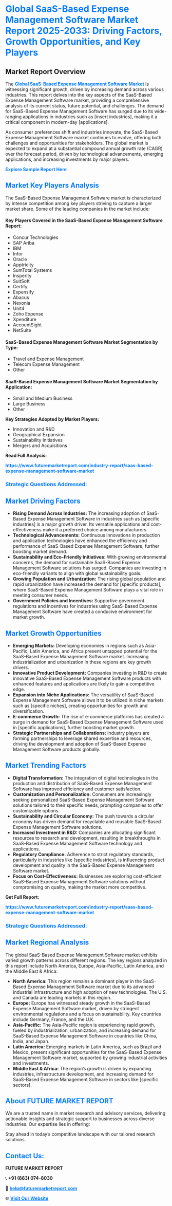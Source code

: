 <h1 style="color: #007BFF;">Global SaaS-Based Expense Management Software Market Report 2025-2033: Driving Factors, Growth Opportunities, and Key Players</h1>

<section id="overview">
<h2>Market Report Overview</h2>
<p>The <a href="https://www.futuremarketreport.com/industry-report/saas-based-expense-management-software-market" style="color: #007BFF; text-decoration: none;"><strong>Global SaaS-Based Expense Management Software Market</strong></a> is witnessing significant growth, driven by increasing demand across various industries. This report delves into the key aspects of the SaaS-Based Expense Management Software market, providing a comprehensive analysis of its current status, future potential, and challenges. The demand for SaaS-Based Expense Management Software has surged due to its wide-ranging applications in industries such as [insert industries], making it a critical component in modern-day [applications].</p>
<p>As consumer preferences shift and industries innovate, the SaaS-Based Expense Management Software market continues to evolve, offering both challenges and opportunities for stakeholders. The global market is expected to expand at a substantial compound annual growth rate (CAGR) over the forecast period, driven by technological advancements, emerging applications, and increasing investments by major players.</p>
</section>

<section id="overview">
<p><a href="https://www.futuremarketreport.com/request-sample/reportId=101718" style="color: #007BFF; text-decoration: none;"><strong>Explore Sample Report Here</strong></a></p>
</section>

<section id="key-players">
<h2 style="color: #007BFF;">Market Key Players Analysis</h2>
<p>The SaaS-Based Expense Management Software market is characterized by intense competition among key players striving to capture a larger market share. Some of the leading companies in the market include:</p>
<h4>Key Players Covered in the SaaS-Based Expense Management Software Report:</h4>
<ul><li>Concur Technologies</li><li>SAP Ariba</li><li>IBM</li><li>Infor</li><li>Oracle</li><li>Apptricity</li><li>SumTotal Systems</li><li>Insperity</li><li>SuitSoft</li><li>Certify</li><li>Expensify</li><li>Abacus</li><li>Nexonia</li><li>Unit4</li><li>Zoho Expense</li><li>Xpenditure</li><li>AccountSight</li><li>NetSuite</li></ul>
<h4>SaaS-Based Expense Management Software Market Segmentation by Type:</h4>
<ul><li>Travel and Expense Management</li><li>Telecom Expense Management</li><li>Other</li></ul>

<h4>SaaS-Based Expense Management Software Market Segmentation by Application:</h4>
<ul><li>Small and Medium Business</li><li>Large Business</li><li>Other</li></ul>
<p><strong>Key Strategies Adopted by Market Players:</strong></p>
<ul>
<li>Innovation and R&D</li>
<li>Geographical Expansion</li>
<li>Sustainability Initiatives</li>
<li>Mergers and Acquisitions</li>
</ul>
</section>

<section>
<p><strong>Read Full Analysis: </strong></p><a href="https://www.futuremarketreport.com/industry-report/saas-based-expense-management-software-market" style="color: #007BFF; text-decoration: none;"><strong>https://www.futuremarketreport.com/industry-report/saas-based-expense-management-software-market</strong></a>
<h3 style="color: #007BFF;">Strategic Questions Addressed:</h3>
</section>

<section id="driving-factors">
<h2 style="color: #007BFF;">Market Driving Factors</h2>
<ul>
<li><strong>Rising Demand Across Industries:</strong> The increasing adoption of SaaS-Based Expense Management Software in industries such as [specific industries] is a major growth driver. Its versatile applications and cost-effectiveness make it a preferred choice among manufacturers.</li>
<li><strong>Technological Advancements:</strong> Continuous innovations in production and application technologies have enhanced the efficiency and performance of SaaS-Based Expense Management Software, further boosting market demand.</li>
<li><strong>Sustainability and Eco-Friendly Initiatives:</strong> With growing environmental concerns, the demand for sustainable SaaS-Based Expense Management Software solutions has surged. Companies are investing in eco-friendly variants to align with global sustainability goals.</li>
<li><strong>Growing Population and Urbanization:</strong> The rising global population and rapid urbanization have increased the demand for [specific products], where SaaS-Based Expense Management Software plays a vital role in meeting consumer needs.</li>
<li><strong>Government Policies and Incentives:</strong> Supportive government regulations and incentives for industries using SaaS-Based Expense Management Software have created a conducive environment for market growth.</li>
</ul>
</section>

<section id="growth-opportunities">
<h2 style="color: #007BFF;">Market Growth Opportunities</h2>
<ul>
<li><strong>Emerging Markets:</strong> Developing economies in regions such as Asia-Pacific, Latin America, and Africa present untapped potential for the SaaS-Based Expense Management Software market. Increasing industrialization and urbanization in these regions are key growth drivers.</li>
<li><strong>Innovative Product Development:</strong> Companies investing in R&D to create innovative SaaS-Based Expense Management Software products with enhanced features and applications are likely to gain a competitive edge.</li>
<li><strong>Expansion into Niche Applications:</strong> The versatility of SaaS-Based Expense Management Software allows it to be utilized in niche markets such as [specific niches], creating opportunities for growth and diversification.</li>
<li><strong>E-commerce Growth:</strong> The rise of e-commerce platforms has created a surge in demand for SaaS-Based Expense Management Software used in [specific applications], further boosting market growth.</li>
<li><strong>Strategic Partnerships and Collaborations:</strong> Industry players are forming partnerships to leverage shared expertise and resources, driving the development and adoption of SaaS-Based Expense Management Software products globally.</li>
</ul>
</section>

<section id="trending-factors">
<h2 style="color: #007BFF;">Market Trending Factors</h2>
<ul>
<li><strong>Digital Transformation:</strong> The integration of digital technologies in the production and distribution of SaaS-Based Expense Management Software has improved efficiency and customer satisfaction.</li>
<li><strong>Customization and Personalization:</strong> Consumers are increasingly seeking personalized SaaS-Based Expense Management Software solutions tailored to their specific needs, prompting companies to offer customizable options.</li>
<li><strong>Sustainability and Circular Economy:</strong> The push towards a circular economy has driven demand for recyclable and reusable SaaS-Based Expense Management Software solutions.</li>
<li><strong>Increased Investment in R&D:</strong> Companies are allocating significant resources to research and development, resulting in breakthroughs in SaaS-Based Expense Management Software technology and applications.</li>
<li><strong>Regulatory Compliance:</strong> Adherence to strict regulatory standards, particularly in industries like [specific industries], is influencing product development and quality in the SaaS-Based Expense Management Software market.</li>
<li><strong>Focus on Cost-Effectiveness:</strong> Businesses are exploring cost-efficient SaaS-Based Expense Management Software solutions without compromising on quality, making the market more competitive.</li>
</ul>
</section>

<section>
<p><strong>Get Full Report: </strong></p><a href="https://www.futuremarketreport.com/industry-report/saas-based-expense-management-software-market" style="color: #007BFF; text-decoration: none;"><strong>https://www.futuremarketreport.com/industry-report/saas-based-expense-management-software-market</strong></a>
<h3 style="color: #007BFF;">Strategic Questions Addressed:</h3>
</section>


<section id="regional-analysis">
<h2 style="color: #007BFF;">Market Regional Analysis</h2>
<p>The global SaaS-Based Expense Management Software market exhibits varied growth patterns across different regions. The key regions analyzed in this report include North America, Europe, Asia-Pacific, Latin America, and the Middle East & Africa:</p>
<ul>
<li><strong>North America:</strong> This region remains a dominant player in the SaaS-Based Expense Management Software market due to its advanced industrial infrastructure and high adoption of new technologies. The U.S. and Canada are leading markets in this region.</li>
<li><strong>Europe:</strong> Europe has witnessed steady growth in the SaaS-Based Expense Management Software market, driven by stringent environmental regulations and a focus on sustainability. Key countries include Germany, France, and the U.K.</li>
<li><strong>Asia-Pacific:</strong> The Asia-Pacific region is experiencing rapid growth, fueled by industrialization, urbanization, and increasing demand for SaaS-Based Expense Management Software in countries like China, India, and Japan.</li>
<li><strong>Latin America:</strong> Emerging markets in Latin America, such as Brazil and Mexico, present significant opportunities for the SaaS-Based Expense Management Software market, supported by growing industrial activities and investments.</li>
<li><strong>Middle East & Africa:</strong> The region’s growth is driven by expanding industries, infrastructure development, and increasing demand for SaaS-Based Expense Management Software in sectors like [specific sectors].</li>
</ul>
</section>

<footer>
<h2 style="color: #007BFF;">About FUTURE MARKET REPORT</h2>
<p>We are a trusted name in market research and advisory services, delivering actionable insights and strategic support to businesses across diverse industries. Our expertise lies in offering:</p>

<p>Stay ahead in today’s competitive landscape with our tailored research solutions.</p>

<h2 style="color: #007BFF;">Contact Us:</h2>
<p><strong>FUTURE MARKET REPORT</strong></p>
<p>📞 <strong>+91 (883) 074-8030</strong></p>
<p>📧 <strong><a href="mailto:help@futuremarketreport.com" style="color: #007BFF;">help@futuremarketreport.com</a></strong></p>
<p>🌐 <strong><a href="https://www.futuremarketreport.com/" style="color: #007BFF;">Visit Our Website</a></strong></p>
</footer>